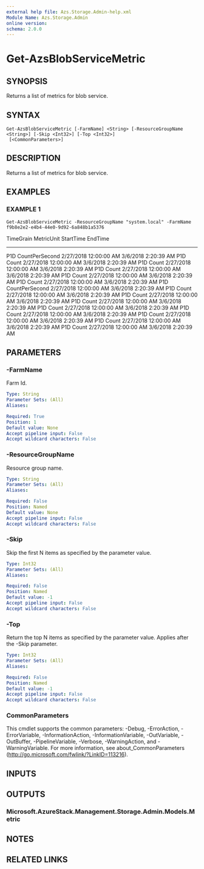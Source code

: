 ```yaml
---
external help file: Azs.Storage.Admin-help.xml
Module Name: Azs.Storage.Admin
online version:
schema: 2.0.0
---
```


# Get-AzsBlobServiceMetric

## SYNOPSIS
Returns a list of metrics for blob service.

## SYNTAX

```
Get-AzsBlobServiceMetric [-FarmName] <String> [-ResourceGroupName <String>] [-Skip <Int32>] [-Top <Int32>]
 [<CommonParameters>]
```

## DESCRIPTION
Returns a list of metrics for blob service.

## EXAMPLES

### EXAMPLE 1
```
Get-AzsBlobServiceMetric -ResourceGroupName "system.local" -FarmName f9b8e2e2-e4b4-44e0-9d92-6a848b1a5376
```

TimeGrain                      MetricUnit                     StartTime                      EndTime
---------                      ----------                     ---------                      -------
P1D                            CountPerSecond                 2/27/2018 12:00:00 AM          3/6/2018 2:20:39 AM
P1D                            Count                          2/27/2018 12:00:00 AM          3/6/2018 2:20:39 AM
P1D                            Count                          2/27/2018 12:00:00 AM          3/6/2018 2:20:39 AM
P1D                            Count                          2/27/2018 12:00:00 AM          3/6/2018 2:20:39 AM
P1D                            Count                          2/27/2018 12:00:00 AM          3/6/2018 2:20:39 AM
P1D                            Count                          2/27/2018 12:00:00 AM          3/6/2018 2:20:39 AM
P1D                            CountPerSecond                 2/27/2018 12:00:00 AM          3/6/2018 2:20:39 AM
P1D                            Count                          2/27/2018 12:00:00 AM          3/6/2018 2:20:39 AM
P1D                            Count                          2/27/2018 12:00:00 AM          3/6/2018 2:20:39 AM
P1D                            Count                          2/27/2018 12:00:00 AM          3/6/2018 2:20:39 AM
P1D                            Count                          2/27/2018 12:00:00 AM          3/6/2018 2:20:39 AM
P1D                            Count                          2/27/2018 12:00:00 AM          3/6/2018 2:20:39 AM
P1D                            Count                          2/27/2018 12:00:00 AM          3/6/2018 2:20:39 AM
P1D                            Count                          2/27/2018 12:00:00 AM          3/6/2018 2:20:39 AM
P1D                            Count                          2/27/2018 12:00:00 AM          3/6/2018 2:20:39 AM

## PARAMETERS

### -FarmName
Farm Id.

```yaml
Type: String
Parameter Sets: (All)
Aliases:

Required: True
Position: 1
Default value: None
Accept pipeline input: False
Accept wildcard characters: False
```

### -ResourceGroupName
Resource group name.

```yaml
Type: String
Parameter Sets: (All)
Aliases:

Required: False
Position: Named
Default value: None
Accept pipeline input: False
Accept wildcard characters: False
```

### -Skip
Skip the first N items as specified by the parameter value.

```yaml
Type: Int32
Parameter Sets: (All)
Aliases:

Required: False
Position: Named
Default value: -1
Accept pipeline input: False
Accept wildcard characters: False
```

### -Top
Return the top N items as specified by the parameter value.
Applies after the -Skip parameter.

```yaml
Type: Int32
Parameter Sets: (All)
Aliases:

Required: False
Position: Named
Default value: -1
Accept pipeline input: False
Accept wildcard characters: False
```

### CommonParameters
This cmdlet supports the common parameters: -Debug, -ErrorAction, -ErrorVariable, -InformationAction, -InformationVariable, -OutVariable, -OutBuffer, -PipelineVariable, -Verbose, -WarningAction, and -WarningVariable. For more information, see about_CommonParameters (http://go.microsoft.com/fwlink/?LinkID=113216).

## INPUTS

## OUTPUTS

### Microsoft.AzureStack.Management.Storage.Admin.Models.Metric

## NOTES

## RELATED LINKS
